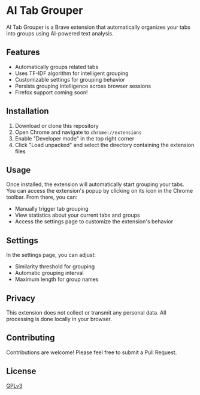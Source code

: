 # AI Tab Grouper

AI Tab Grouper is a Brave extension that automatically organizes your tabs into groups using AI-powered text analysis.

## Features

- Automatically groups related tabs
- Uses TF-IDF algorithm for intelligent grouping
- Customizable settings for grouping behavior
- Persists grouping intelligence across browser sessions
- Firefox support coming soon!

## Installation

1. Download or clone this repository
2. Open Chrome and navigate to `chrome://extensions`
3. Enable "Developer mode" in the top right corner
4. Click "Load unpacked" and select the directory containing the extension files

## Usage

Once installed, the extension will automatically start grouping your tabs. You can access the extension's popup by clicking on its icon in the Chrome toolbar. From there, you can:

- Manually trigger tab grouping
- View statistics about your current tabs and groups
- Access the settings page to customize the extension's behavior

## Settings

In the settings page, you can adjust:

- Similarity threshold for grouping
- Automatic grouping interval
- Maximum length for group names

## Privacy

This extension does not collect or transmit any personal data. All processing is done locally in your browser.

## Contributing

Contributions are welcome! Please feel free to submit a Pull Request.

## License

[GPLv3](LICENSE)
